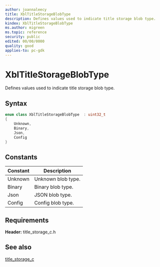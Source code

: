 ```yaml
---
author: joannaleecy
title: XblTitleStorageBlobType
description: Defines values used to indicate title storage blob type.
kindex: XblTitleStorageBlobType
ms.author: migreen
ms.topic: reference
security: public
edited: 00/00/0000
quality: good
applies-to: pc-gdk
---
```


# XblTitleStorageBlobType  

Defines values used to indicate title storage blob type.    

## Syntax  
  
```cpp
enum class XblTitleStorageBlobType  : uint32_t  
{  
    Unknown,  
    Binary,  
    Json,  
    Config  
}  
```  
  
## Constants  
  
| Constant | Description |
| --- | --- |
| Unknown | Unknown blob type. |  
| Binary | Binary blob type. |  
| Json | JSON blob type. |  
| Config | Config blob type. |  
  
## Requirements  
  
**Header:** title_storage_c.h
  
## See also  
[title_storage_c](../title_storage_c_members.md)  
  
  